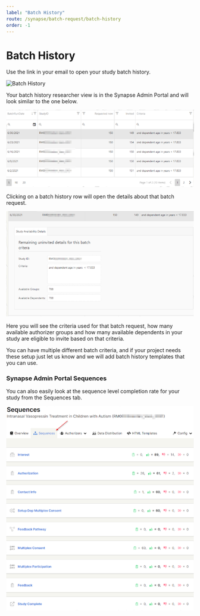 ```yaml
---
label: "Batch History"
route: /synapse/batch-request/batch-history
order: -1
---
```

# Batch History
Use the link in your email to open your study batch history.

![Batch History](/synapse/images/batch_history_screenshot.png)

Your batch history researcher view is in the Synapse Admin Portal and will look similar to the one below.

![](../images/batch2.png)

Clicking on a batch history row will open the details about that batch request.

![](../images/batch3.png)

Here you will see the criteria used for that batch request, how many available authorizer groups and how many available dependents in your study are eligible to invite based on that criteria.

You can have multiple different batch criteria, and if your project needs these setup just let us know and we will add batch history templates that you can use.

### Synapse Admin Portal Sequences

You can also easily look at the sequence level completion rate for your study from the Sequences tab.

![](../images/batch4.png)




